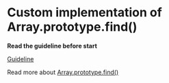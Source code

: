 # Custom implementation of Array.prototype.find()

**Read the guideline before start**

[Guideline](https://github.com/mate-academy/js_task-guideline/blob/master/README.md)

Read more about [Array.prototype.find()](https://developer.mozilla.org/en-US/docs/Web/JavaScript/Reference/Global_Objects/Array/find)
